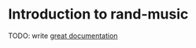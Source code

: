 # Introduction to rand-music

TODO: write [great documentation](http://jacobian.org/writing/great-documentation/what-to-write/)
